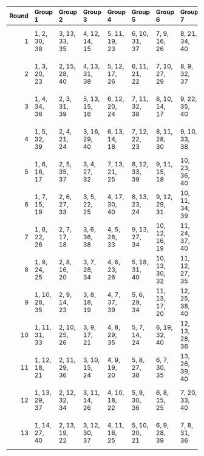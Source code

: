 |   Round | Group 1       | Group 2       | Group 3       | Group 4       | Group 5       | Group 6        | Group 7        | Group 8        | Group 9        | Group 10       |
|--------:|:--------------|:--------------|:--------------|:--------------|:--------------|:---------------|:---------------|:---------------|:---------------|:---------------|
|       1 | 1, 2, 30, 38  | 3, 13, 33, 35 | 4, 12, 14, 15 | 5, 11, 19, 23 | 6, 10, 31, 37 | 7, 9, 16, 26   | 8, 21, 34, 40  | 17, 25, 27, 28 | 18, 24, 32, 36 | 20, 22, 29, 39 |
|       2 | 1, 3, 20, 23  | 2, 15, 28, 40 | 4, 13, 31, 38 | 5, 12, 17, 26 | 6, 11, 21, 22 | 7, 10, 27, 29  | 8, 9, 32, 37   | 14, 16, 33, 36 | 18, 25, 30, 39 | 19, 24, 34, 35 |
|       3 | 1, 4, 34, 36  | 2, 3, 31, 39  | 5, 13, 15, 16 | 6, 12, 20, 24 | 7, 11, 32, 38 | 8, 10, 14, 17  | 9, 22, 35, 40  | 18, 26, 28, 29 | 19, 25, 33, 37 | 21, 23, 27, 30 |
|       4 | 1, 5, 32, 39  | 2, 4, 21, 24  | 3, 16, 29, 40 | 6, 13, 14, 18 | 7, 12, 22, 23 | 8, 11, 28, 30  | 9, 10, 33, 38  | 15, 17, 34, 37 | 19, 26, 27, 31 | 20, 25, 35, 36 |
|       5 | 1, 6, 16, 17  | 2, 5, 35, 37  | 3, 4, 27, 32  | 7, 13, 21, 25 | 8, 12, 33, 39 | 9, 11, 15, 18  | 10, 23, 36, 40 | 14, 19, 29, 30 | 20, 26, 34, 38 | 22, 24, 28, 31 |
|       6 | 1, 7, 15, 19  | 2, 6, 27, 33  | 3, 5, 22, 25  | 4, 17, 30, 40 | 8, 13, 23, 24 | 9, 12, 29, 31  | 10, 11, 34, 39 | 14, 20, 28, 32 | 16, 18, 35, 38 | 21, 26, 36, 37 |
|       7 | 1, 8, 22, 26  | 2, 7, 17, 18  | 3, 6, 36, 38  | 4, 5, 28, 33  | 9, 13, 27, 34 | 10, 12, 16, 19 | 11, 24, 37, 40 | 14, 21, 35, 39 | 15, 20, 30, 31 | 23, 25, 29, 32 |
|       8 | 1, 9, 24, 25  | 2, 8, 16, 20  | 3, 7, 28, 34  | 4, 6, 23, 26  | 5, 18, 31, 40 | 10, 13, 30, 32 | 11, 12, 27, 35 | 14, 22, 37, 38 | 15, 21, 29, 33 | 17, 19, 36, 39 |
|       9 | 1, 10, 28, 35 | 2, 9, 14, 23  | 3, 8, 18, 19  | 4, 7, 37, 39  | 5, 6, 29, 34  | 11, 13, 17, 20 | 12, 25, 38, 40 | 15, 22, 27, 36 | 16, 21, 31, 32 | 24, 26, 30, 33 |
|      10 | 1, 11, 31, 33 | 2, 10, 25, 26 | 3, 9, 17, 21  | 4, 8, 29, 35  | 5, 7, 14, 24  | 6, 19, 32, 40  | 12, 13, 28, 36 | 15, 23, 38, 39 | 16, 22, 30, 34 | 18, 20, 27, 37 |
|      11 | 1, 12, 18, 21 | 2, 11, 29, 36 | 3, 10, 15, 24 | 4, 9, 19, 20  | 5, 8, 27, 38  | 6, 7, 30, 35   | 13, 26, 39, 40 | 14, 25, 31, 34 | 16, 23, 28, 37 | 17, 22, 32, 33 |
|      12 | 1, 13, 29, 37 | 2, 12, 32, 34 | 3, 11, 14, 26 | 4, 10, 18, 22 | 5, 9, 30, 36  | 6, 8, 15, 25   | 7, 20, 33, 40  | 16, 24, 27, 39 | 17, 23, 31, 35 | 19, 21, 28, 38 |
|      13 | 1, 14, 27, 40 | 2, 13, 19, 22 | 3, 12, 30, 37 | 4, 11, 16, 25 | 5, 10, 20, 21 | 6, 9, 28, 39   | 7, 8, 31, 36   | 15, 26, 32, 35 | 17, 24, 29, 38 | 18, 23, 33, 34 |
